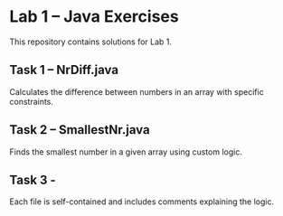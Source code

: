 # Lab 1 – Java Exercises

This repository contains solutions for Lab 1.

## Task 1 – NrDiff.java
Calculates the difference between numbers in an array with specific constraints.

## Task 2 – SmallestNr.java
Finds the smallest number in a given array using custom logic.

## Task 3 - 

Each file is self-contained and includes comments explaining the logic.
